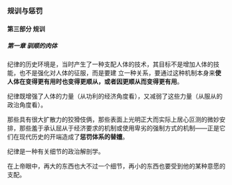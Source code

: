 ### 规训与惩罚
#### 第三部分 规训
##### 第一章 驯顺的肉体

纪律的历史环境是，当时产生了一种支配人体的技术，其目标不是增加人体的技能，也不是强化对人体的征服，而是要建
立一种关系，要通过这种机制本身来**使人体在变得更有用时也变得更顺从，或者因更顺从而变得更有用**。

纪律既增强了人体的力量（从功利的经济角度看），又减弱了这些力量（从服从的政治角度看）。

那些具有很大扩散力的狡猾伎俩，那些表面上光明正大而实际上居心叵测的微妙安排，那些羞于承认屈从于经济要求的机制或使用卑劣的强制方式的机制——正是它们在现代历史的开端造成了**惩罚体系的替嬗**。

纪律是一种有关细节的政治解剖学。

在上帝眼中，再大的东西也大不过一个细节，再小的东西也要受到他的某种意愿的支配。
